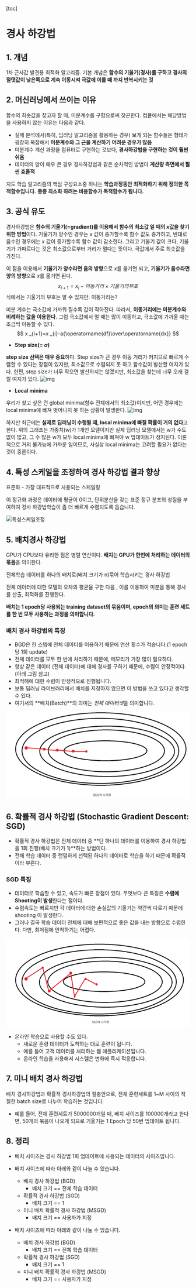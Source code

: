 [toc]

# 경사 하강법

## 1. 개념

1차 근사값 발견용 최적화 알고리즘. 기본 개념은 **함수의 기울기(경사)를 구하고 경사의 절댓값이 낮은쪽으로 계속 이동시켜 극값에 이를 때 까지 반복시키는 것**



## 2. 머신러닝에서 쓰이는 이유

함수의 최솟값을 찾고자 할 때, 미분계수를 구함으로써 찾곤한다. 컴픁에서는 해당방법을 사용하지 않는 이유는 다음과 같다.

- 실제 분석에서(특히, 딥러닝 알고리즘을 활용하는 경우) 보게 되는 함수들은 형태가 굉장히 복잡해서 **미분계수와 그 근을 계산하기 어려운 경우가 많음**
- 미분계수 계산 과정을 컴퓨터로 구현하는 것보다, **경사하강법을 구현하는 것이 훨씬 쉬움**
- 데이터의 양이 매우 큰 경우 경사하강법과 같은 순차적인 방법이 **계산량 측면에서 훨씬 효율적**

지도 학습 알고리즘의 핵심 구성요소중 하나는 **학습과정동안 최적화하기 위해 정의한 목적함수입니다.** **종종 최소화 하려는 비용함수가 목적함수가 됩니다.**



## 3. 공식 유도

경사하강법은 **함수의 기울기(=gradient)를 이용해서 함수의 최소값 일 때의 x값을 찾기 위한 방법**이다. 기울기가 양수인 경우는 *x* 값이 증가할수록 함수 값도 증가하고, 반대로 음수인 경우에는 *x* 값이 증가할수록 함수 값이 감소한다. 그리고 기울기 값이 크다, 기울기가 가파르다는 것은 최소값으로부터 거리가 멀다는 뜻이다. 극값에서 주로 최솟값을 가진다.

이 점을 이용해서 **기울기가 양수라면 음의 방향**으로 *x*를 옮기면 되고, **기울기가 음수라면 양의 방향**으로 *x*를 옮기면 된다.
$$
x 
_{i+1}
​
 =x 
_{i}
​
 −이동거리×기울기의 부호
$$
식에서는 기울기의 부호는 알 수 있지만. 이동거리는?

미분 계수는 극소값에 가까워 질수록 값이 작아진다. 따라서, **이동거리에는 미분계수와 비례하는 값을 이용한다.** 그럼 극소값에서 멀 때는 많이 이동하고, 극소값에 가까울 때는 조금씩 이동할 수 있다.
$$
x _{i+1}=x _{i}-a{\operatorname{df}\over\operatorname{dx}}
$$

- **Step size(= *α*)**

**step size 선택은 매우 중요**하다. Step size가 큰 경우 이동 거리가 커지므로 빠르게 수렴할 수 있다는 장점이 있지만, 최소값으로 수렴되지 못 하고 함수값이 발산할 여지가 있다.
한편, step size가 너무 작으면 발산하지는 않겠지만, 최소값을 찾는데 너무 오래 걸릴 여지가 있다.
![img](https://velog.velcdn.com/images%2Fsasganamabeer%2Fpost%2F347807c0-c93e-42e3-ad63-ddb26ef9b8e6%2Fimage.png)

- **Local minima**

우리가 찾고 싶은 건 global minima(함수 전체에서의 최소값)이지만, 어떤 경우에는 local minima에 빠져 벗어나지 못 하는 상황이 발생한다.
![img](https://velog.velcdn.com/images%2Fsasganamabeer%2Fpost%2F89b4009c-7c5f-4745-960d-fba9845acea6%2Fimage.png)

하지만 최근에는 **실제로 딥러닝이 수행될 때, local minima에 빠질 확률이 거의 없다**고 한다.
위의 그래프는 가중치(w)가 1개인 모델이지만 실제 딥러닝 모델에서는 w가 수도 없이 많고, 그 수 많은 w가 모두 local minima에 빠져야 w 업데이트가 정지된다. 이론적으로 거의 불가능에 가까운 일이므로, 사실상 local minima는 고려할 필요가 없다는 것이 중론이다.



## 4. 특성 스케일을 조정하여 경사 하강법 결과 향상

표준화 - 가장 대표적으로 사용되는 스케일링

이 정규화 과정은 데이터에 평균이 0이고, 단위분산을 갖는 표준 정규 분포의 성질을 부여하여 경사 하강법학습이 좀 더 빠르게 수렴되도록 돕습니다.

![특성스케일조정](https://git.io/JtIbB)



## 5. 배치경사 하강법

GPU가 CPU보다 유리한 점은 병렬 연산이다. **배치는 GPU가 한번에 처리하는 데이터의 묶음**을 의미한다.

전체학습 데이터를 하나의 배치로(배치 크기가 n)묶어 학습시키는 경사 하강법

전체 데이터에 대한 모델의 오차의 평균율 구한 다음 , 이를 이용하여 미분을 통해 경사를 산출, 최적화를 진행한다.

**배치는 1 epoch당 사용되는 training dataset의 묶음이며, epoch의 의미는 훈련 세트를 한 번 모두 사용하는 과정을 의미합니다.**

### 배치 경사 하강법의 특징

- BGD은 한 스텝에 전체 데이터를 이용하기 때문에 연산 횟수가 적습니다.(1 epoch 당 1회 update)
- 전체 데이터를 모두 한 번에 처리하기 때문에, 메모리가 가장 많이 필요하다.
- 항상 같은 데이터 (전체 데이터)에 대해 경사를 구하기 때문에, 수렴이 안정적이다. (아래 그림 참고)
- 최적해에 대한 수렴이 안정적으로 진행됩니다.
- 보통 딥러닝 라이브러리에서 배치를 지정하지 않으면 이 방법을 쓰고 있다고 생각할 수 있다.
- 여기서의 **배치(Batch)**의 의미는 *전체 데이터셋*을 의미합니다.

![image-20220522192947087](경사하강법.assets/image-20220522192947087.png)



## 6. 확률적 경사 하강법 (Stochastic Gradient Descent: SGD)

- 확률적 경사 하강법은 전체 데이터 중 **단 하나의 데이터를 이용하여 경사 하강법을 1회 진행(배치 크기가 1)**하는 방법이다.
- 전체 학습 데이터 중 랜덤하게 선택된 하나의 데이터로 학습을 하기 때문에 확률적 이라 부른다.

### SGD 특징

- 데이터로 학습할 수 있고, 속도가 빠른 장점이 있다. 무엇보다 큰 특징은 **수렴에 Shooting이 발생**한다는 점이다.
- 수렴속도는 빠르지만 각 데이터에 대한 손실값의 기울기는 약간씩 다르기 때문에 shooting 이 발생한다.
- 그러나 결국 학습 데이터 전체에 대해 보편적으로 좋은 값을 내는 방향으로 수렴한다. 다만, 최저점에 안착하기는 어렵다.

![image-20220522193006869](경사하강법.assets/image-20220522193006869.png)

- 온라인 학습으로 사용할 수도 있다.
  - 새로운 훈령 데이터가 도착하는 대로 훈련이 됩니다.
  - 예를 들어 고객 데이터를 처리하는 웹 애플리케이션입니다.
  - 온라인 학습을 사용해서 시스템은 변화에 즉시 적응합니다.

## 7. 미니 배치 경사 하강법
배치 경사하강법과 확률적 경사하강법의 절충안으로, 전체 훈련세트를 1~M 사이의 적절한 batch size로 나누어 학습하는 것입니다.

- 예를 들어, 전체 훈련세트가 5000000개일 때, 배치 사이즈를 100000개라고 한다면, 50개의 묶음이 나오게 되므로 기울기는 1 Epoch 당 50번 업데이트 됩니다.



## 8. 정리

- 배치 사이즈는 경사 하강법 1회 업데이트에 사용되는 데이터의 사이즈입니다.

- 배치 사이즈에 따라 아래와 같이 나눌 수 있습니다.
  - 배치 경사 하강법 (BGD)
    - 배치 크기 == 전체 학습 데이터
  - 확률적 경사 하강법 (SGD)
    - 배치 크기 == 1
  - 미니 배치 확률적 경사 하강법 (MSGD)
    - 배치 크기 == 사용자가 지정

- 배치 사이즈에 따라 아래와 같이 나눌 수 있습니다.
  - 배치 경사 하강법 (BGD)
    - 배치 크기 == 전체 학습 데이터
  - 확률적 경사 하강법 (SGD)
    - 배치 크기 == 1
  - 미니 배치 확률적 경사 하강법 (MSGD)
    - 배치 크기 == 사용자가 지정
